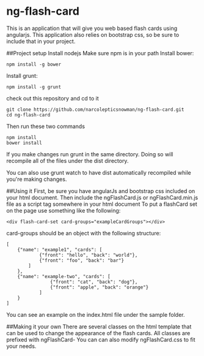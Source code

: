 # ng-flash-card
This is an application that will give you web based flash cards using angularjs.
This application also relies on bootstrap css, so be sure to include that in your project.

##Project setup
Install nodejs
Make sure npm is in your path
Install bower:
```
npm install -g bower
```
Install grunt:
```
npm install -g grunt
```

check out this repository and cd to it
```
git clone https://github.com/narcolepticsnowman/ng-flash-card.git
cd ng-flash-card
```

Then run these two commands
```
npm install
bower install
```

If you make changes run grunt in the same directory.
Doing so will recompile all of the files under the dist directory.

You can also use grunt watch to have dist automatically recompiled while you're making changes.


##Using it
First, be sure you have angularJs and bootstrap css included on your html document.
Then include the ngFlashCard.js or ngFlashCard.min.js file as a script tag somewhere in your html document
To put a flashCard set on the page use something like the following:
```
<div flash-card-set card-groups="exampleCardGroups"></div>
```
card-groups should be an object with the following structure:
```
[
    {"name": "example1", "cards": [
            {"front": "hello", "back": "world"},
            {"front": "foo", "back": "bar"}
        ]
    },
    {"name": "example-two", "cards": [
                {"front": "cat", "back": "dog"},
                {"front": "apple", "back": "orange"}
            ]
    }
]
```

You can see an example on the index.html file under the sample folder.

##Making it your own
There are several classes on the html template that can be used to change the appearance of the flash cards.
All classes are prefixed with ngFlashCard-
You can can also modify ngFlashCard.css to fit your needs.
